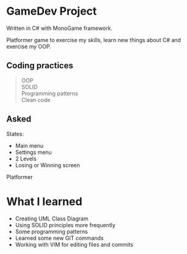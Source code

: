 # GameDev Project
Written in C# with MonoGame framework.

Platformer game to exercise my skills, learn new things about C# and exercise my OOP.

## Coding practices
> OOP  
> SOLID  
> Programming patterns   
> Clean code  

## Asked
States:
- Main menu
- Settings menu
- 2 Levels
- Losing or Winning screen

Platformer

# What I learned
- Creating UML Class Diagram
- Using SOLID principles more frequently
- Some programming patterns
- Learned some new GIT commands
- Working with VIM for editing files and commits

